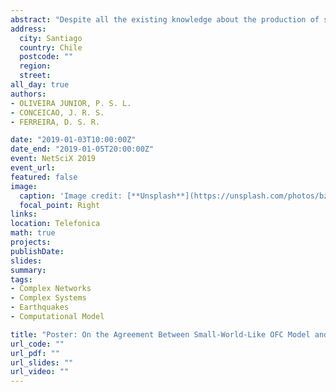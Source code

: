 ```yaml
---
abstract: "Despite all the existing knowledge about the production of seismic waves through slips on faults, much remains to be discovered regarding the dynamics responsible for these slips. A key step in deepening this knowledge is the study, analysis and modeling of the seismic distributions in space and time. The concept of self-organized criticality (SOC), widely used in statistical physics, refers, generally, to the property that a large class of dynamical systems has to organize spontaneously into a dynamic critical state without the need for any fine tuning of some external control parameter. Aiming to contribute to the understanding of earthquake dynamics, in this work we implemented simulations of the model developed by Olami, Feder and Christensen (OFC model), which incorporate characteristics of self-organized criticality and has played an important role in the phenomenological study of earthquakes, because it displays a phenomenology similar to the one found in actual earthquakes. We applied the OFC model for two diferent topologies: regular and small-world, where in the latter the links are randomly rewired with probability p. In both topologies, we have studied the distribution of time intervals between consecutive earthquakes and the border efects present in each one. In addition, we also have characterized the influence that the probability p produces in certain characteristics of the lattice and in the intensity of border efects. Furthermore, in order to contribute the understanding of long-distance relations between seismic activities we have built complex networks of successive epicenters from synthetic catalogs produced with the OFC model, using both regular and small-world topologies. In our results, distributions arise belonging to a family of non-traditional distributions functions (Tsallis family). We also performed the complex network analysis for real earthquakes, taking in account two diferent ways. The first one, considering only regional earthquakes separately (in regions with high seismicity, as Japan and California, and low seismicity, as Brazil). In the second, considering events for the entire world, with magnitude larger or equal than 4.5, in Richter scale. It is noteworthy that we have found a good agreement between the results obtained for the OFC model with small-world topology and the results for real earthquakes. Our findings reinforce the idea that the Earth is in a critical self-organized state and furthermore point towards temporal and spatial correlations between earthquakes in diferent places."
address:
  city: Santiago
  country: Chile
  postcode: ""
  region: 
  street: 
all_day: true
authors: 
- OLIVEIRA JUNIOR, P. S. L.
- CONCEICAO, J. R. S.
- FERREIRA, D. S. R.

date: "2019-01-03T10:00:00Z"
date_end: "2019-01-05T20:00:00Z"
event: NetSciX 2019
event_url:
featured: false
image:
  caption: 'Image credit: [**Unsplash**](https://unsplash.com/photos/bzdhc5b3Bxs)'
  focal_point: Right
links:
location: Telefonica
math: true
projects:
publishDate: 
slides: 
summary:
tags: 
- Complex Networks
- Complex Systems
- Earthquakes
- Computational Model

title: "Poster: On the Agreement Between Small-World-Like OFC Model and Real Earthquakes from Different Regions"
url_code: ""
url_pdf: ""
url_slides: ""
url_video: ""
---
```

